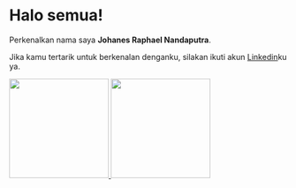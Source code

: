 # Halo semua! 

Perkenalkan nama saya **Johanes Raphael Nandaputra**.

Jika kamu tertarik untuk berkenalan denganku, silakan ikuti akun [Linkedin](https://www.linkedin.com/in/johanesraphaeln/)ku ya.

<p align="left">
<a href="https://github.com/johanesraphaeln">
  <img height="180em" src="https://github-readme-stats-eight-theta.vercel.app/api?username=johanesraphaeln&show_icons=true&theme=algolia&include_all_commits=true&count_private=true"/>
  <img height="180em" src="https://github-readme-stats-eight-theta.vercel.app/api/top-langs/?username=johanesraphaeln&layout=compact&langs_count=8&theme=algolia"/>
</a>
</p>
